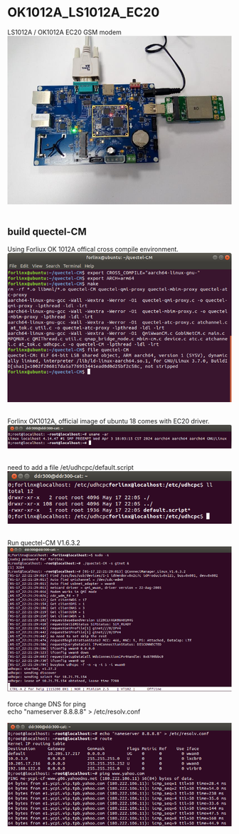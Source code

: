# OK1012A_LS1012A_EC20
LS1012A / OK1012A EC20  GSM modem
<br>
![pic](pic/ok1012.jpg)<br>
<br>
## build quectel-CM
Using Forliux OK 1012A offical cross compile environment.
<br>
![pic](pic/ls1012_0.png)<br>
<br>


Forlinx OK1012A, official image of ubuntu 18 comes with EC20 driver.
<br>
![pic](pic/ls1012_a.png)<br>
<br>

need to add a file
/et/udhcpc/default.script
<br>
![pic](pic/udhcpc_ls1012.png)<br>
<br>

Run quectel-CM V1.6.3.2
<br>
![pic](pic/ls1012c.png)<br>
<br>
force change DNS for ping<br>
echo "nameserver 8.8.8.8" > /etc/resolv.conf<br>
<br>
![pic](pic/ls1012_e.png)<br>
<br>
